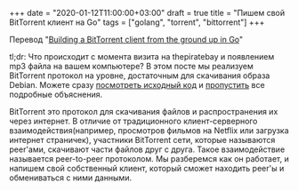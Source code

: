 +++
date = "2020-01-12T11:00:00+03:00"
draft = true
title = "Пишем свой BitTorrent клиент на Go"
tags = ["golang", "torrent", "bittorrent"]
+++

Перевод "[Building a BitTorrent client from the ground up in Go](https://blog.jse.li/posts/torrent/)"

tl;dr: Что происходит с момента визита на thepiratebay и появлением mp3 файла на вашем компьютере? В этом посте мы реализуем BitTorrent протокол на уровне, достаточным для скачивания образа Debian. Можете сразу [посмотреть исходный код](https://github.com/veggiedefender/torrent-client/) и [пропустить](https://blog.jse.li/posts/torrent#putting-it-all-together) все подробные объяснения.

BitTorrent это протокол для скачивания файлов и распространения их через интернет. В отличие от традиционного клиент-серверного взаимодействия(например, просмотров фильмов на Netflix или загрузка интернет страничек), участники BitTorrent сети, которые называются peer'ами, скачивают части файлов друг с друга. Такое взаимодействие называется peer-to-peer протоколом. Мы разберемся как он работает, и напишем свой собственный клиент, который сможет находить peer'ы и обмениваться с ними данными.
